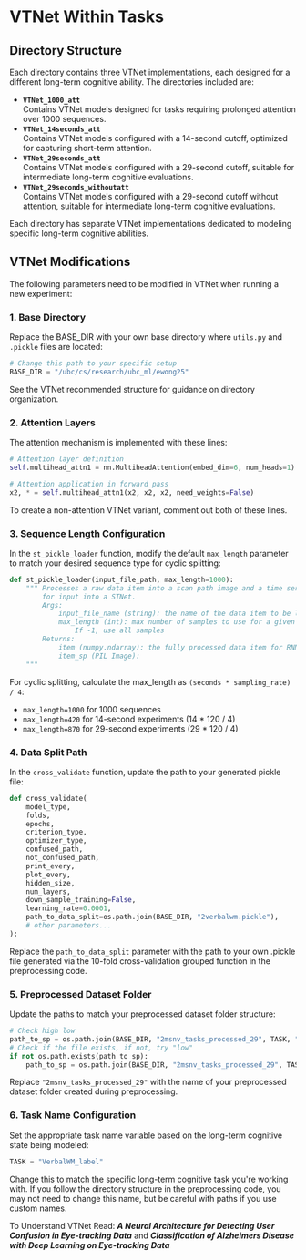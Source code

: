 # VTNet Within Tasks

## Directory Structure

Each directory contains three VTNet implementations, each designed for a different long-term cognitive ability. The directories included are:
- **`VTNet_1000_att`**  
  Contains VTNet models designed for tasks requiring prolonged attention over 1000 sequences.
- **`VTNet_14seconds_att`**  
  Contains VTNet models configured with a 14-second cutoff, optimized for capturing short-term attention.
- **`VTNet_29seconds_att`**  
  Contains VTNet models configured with a 29-second cutoff, suitable for intermediate long-term cognitive evaluations.
- **`VTNet_29seconds_withoutatt`**  
  Contains VTNet models configured with a 29-second cutoff without attention, suitable for intermediate long-term cognitive evaluations.

Each directory has separate VTNet implementations dedicated to modeling specific long-term cognitive abilities.

## VTNet Modifications 
The following parameters need to be modified in VTNet when running a new experiment:

### 1. Base Directory
Replace the BASE_DIR with your own base directory where `utils.py` and `.pickle` files are located:

```python
# Change this path to your specific setup
BASE_DIR = "/ubc/cs/research/ubc_ml/ewong25"
```

See the VTNet recommended structure for guidance on directory organization.

### 2. Attention Layers
The attention mechanism is implemented with these lines:

```python
# Attention layer definition
self.multihead_attn1 = nn.MultiheadAttention(embed_dim=6, num_heads=1)

# Attention application in forward pass
x2, * = self.multihead_attn1(x2, x2, x2, need_weights=False)
```

To create a non-attention VTNet variant, comment out both of these lines.

### 3. Sequence Length Configuration
In the `st_pickle_loader` function, modify the default `max_length` parameter to match your desired sequence type for cyclic splitting:

```python
def st_pickle_loader(input_file_path, max_length=1000):
    """ Processes a raw data item into a scan path image and a time series
        for input into a STNet.
        Args:
            input_file_name (string): the name of the data item to be loaded
            max_length (int): max number of samples to use for a given item.
                If -1, use all samples
        Returns:
            item (numpy.ndarray): the fully processed data item for RNN input
            item_sp (PIL Image):
    """
```

For cyclic splitting, calculate the max_length as `(seconds * sampling_rate) / 4`:
- `max_length=1000` for 1000 sequences
- `max_length=420` for 14-second experiments (14 * 120 / 4)
- `max_length=870` for 29-second experiments (29 * 120 / 4)

### 4. Data Split Path
In the `cross_validate` function, update the path to your generated pickle file:

```python
def cross_validate(
    model_type,
    folds,
    epochs,
    criterion_type,
    optimizer_type,
    confused_path,
    not_confused_path,
    print_every,
    plot_every,
    hidden_size,
    num_layers,
    down_sample_training=False,
    learning_rate=0.0001,
    path_to_data_split=os.path.join(BASE_DIR, "2verbalwm.pickle"),
    # other parameters...
):
```

Replace the `path_to_data_split` parameter with the path to your own .pickle file generated via the 10-fold cross-validation grouped function in the preprocessing code.

### 5. Preprocessed Dataset Folder
Update the paths to match your preprocessed dataset folder structure:

```python
# Check high low
path_to_sp = os.path.join(BASE_DIR, "2msnv_tasks_processed_29", TASK, "high", "images", filename + '.png')
# Check if the file exists, if not, try "low"
if not os.path.exists(path_to_sp):
    path_to_sp = os.path.join(BASE_DIR, "2msnv_tasks_processed_29", TASK, "low", "images", filename + '.png')
```

Replace `"2msnv_tasks_processed_29"` with the name of your preprocessed dataset folder created during preprocessing.

### 6. Task Name Configuration
Set the appropriate task name variable based on the long-term cognitive state being modeled:

```python
TASK = "VerbalWM_label"
```

Change this to match the specific long-term cognitive task you're working with. If you follow the directory structure in the preprocessing code, you may not need to change this name, but be careful with paths if you use custom names.

To Understand VTNet Read: **_A Neural Architecture for Detecting User Confusion in Eye-tracking Data_** and **_Classification of Alzheimers Disease with Deep Learning on Eye-tracking Data_**
